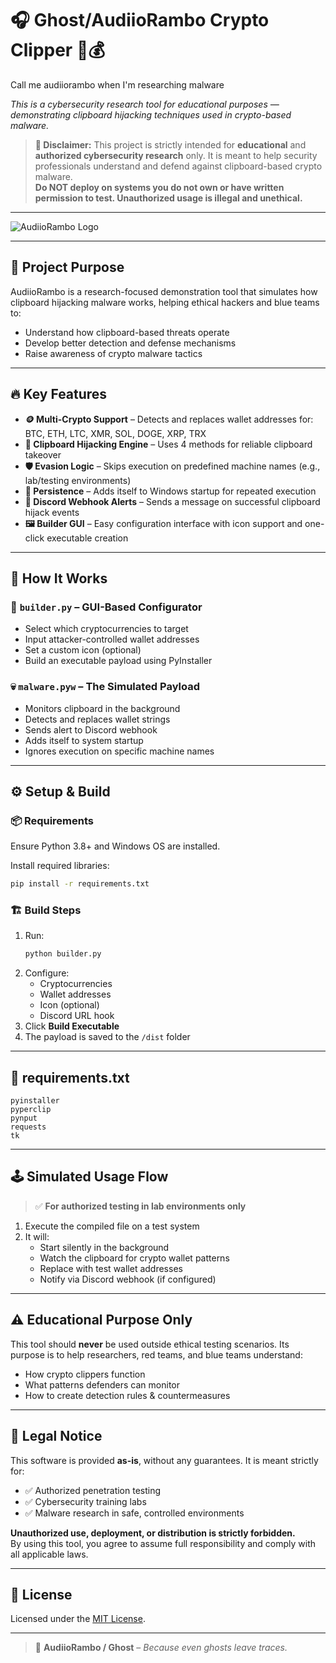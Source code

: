 # 🎧 Ghost/AudiioRambo Crypto Clipper 🚀💰  
Call me audiiorambo when I'm researching malware

_This is a cybersecurity research tool for educational purposes — demonstrating clipboard hijacking techniques used in crypto-based malware._

> **📢 Disclaimer:** This project is strictly intended for **educational** and **authorized cybersecurity research** only. It is meant to help security professionals understand and defend against clipboard-based crypto malware.  
> **Do NOT deploy on systems you do not own or have written permission to test. Unauthorized usage is illegal and unethical.**

---

![AudiioRambo Logo](https://www.veve.me/collectibles/_next/image?url=https%3A%2F%2Fd11unjture0ske.cloudfront.net%2Fbrand_image.93526e78-d51f-4866-944e-72ba053bf228.e1c39b4f-b9f0-49d8-b566-b662bbdd376b.webpFull.webp&w=1060&q=75)

---

## 📌 Project Purpose

AudiioRambo is a research-focused demonstration tool that simulates how clipboard hijacking malware works, helping ethical hackers and blue teams to:

- Understand how clipboard-based threats operate
- Develop better detection and defense mechanisms
- Raise awareness of crypto malware tactics

---

## 🔥 Key Features

- **🪙 Multi-Crypto Support** – Detects and replaces wallet addresses for: BTC, ETH, LTC, XMR, SOL, DOGE, XRP, TRX  
- **📎 Clipboard Hijacking Engine** – Uses 4 methods for reliable clipboard takeover  
- **🛡️ Evasion Logic** – Skips execution on predefined machine names (e.g., lab/testing environments)  
- **🔁 Persistence** – Adds itself to Windows startup for repeated execution  
- **📡 Discord Webhook Alerts** – Sends a message on successful clipboard hijack events  
- **🖼️ Builder GUI** – Easy configuration interface with icon support and one-click executable creation  

---

## 🧠 How It Works

### 🧰 `builder.py` – GUI-Based Configurator
- Select which cryptocurrencies to target  
- Input attacker-controlled wallet addresses  
- Set a custom icon (optional)  
- Build an executable payload using PyInstaller  

### 💀 `malware.pyw` – The Simulated Payload
- Monitors clipboard in the background  
- Detects and replaces wallet strings  
- Sends alert to Discord webhook  
- Adds itself to system startup  
- Ignores execution on specific machine names  

---

## ⚙️ Setup & Build

### 📦 Requirements

Ensure Python 3.8+ and Windows OS are installed.

Install required libraries:
```bash
pip install -r requirements.txt
```

### 🏗️ Build Steps

1. Run:
   ```bash
   python builder.py
   ```
2. Configure:
   - Cryptocurrencies
   - Wallet addresses
   - Icon (optional)
   - Discord URL hook 
3. Click **Build Executable**
4. The payload is saved to the `/dist` folder

---

## 📂 requirements.txt

```
pyinstaller
pyperclip
pynput
requests
tk
```

---

## 🕹️ Simulated Usage Flow

> ✅ **For authorized testing in lab environments only**

1. Execute the compiled file on a test system  
2. It will:
   - Start silently in the background
   - Watch the clipboard for crypto wallet patterns
   - Replace with test wallet addresses
   - Notify via Discord webhook (if configured)

---

## ⚠️ Educational Purpose Only

This tool should **never** be used outside ethical testing scenarios. Its purpose is to help researchers, red teams, and blue teams understand:

- How crypto clippers function  
- What patterns defenders can monitor  
- How to create detection rules & countermeasures  

---

## 📜 Legal Notice

This software is provided **as-is**, without any guarantees. It is meant strictly for:

- ✅ Authorized penetration testing  
- ✅ Cybersecurity training labs  
- ✅ Malware research in safe, controlled environments  

**Unauthorized use, deployment, or distribution is strictly forbidden.**  
By using this tool, you agree to assume full responsibility and comply with all applicable laws.

---

## 📄 License

Licensed under the [MIT License](LICENSE).

---

> 👻 **AudiioRambo / Ghost** – _Because even ghosts leave traces._
